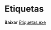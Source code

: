 # Etiquetas

**Baixar** [Etiquetas.exe](https://github.com/rodrigocananea/windel-etiquetas/raw/main/Etiquetas.exe)

